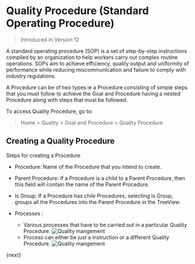 <!-- add-breadcrumbs -->
# Quality Procedure (Standard Operating Procedure)

> Introduced in Version 12

 A standard operating procedure (SOP) is a set of step-by-step instructions compiled by an organization to help workers carry out complex routine operations. SOPs aim to achieve efficiency, quality output and uniformity of performance while reducing miscommunication and failure to comply with industry regulations.

 A Procedure can be of two types ie a Procedure consisting of simple steps that you must follow to achieve the Goal and Procedure having a nested Procedure along with steps that must be followed.

 To access Quality Procedure, go to:
> Home > Quality > Goal and Procedure > Quality Procedure

## Creating a Quality Procedure

 Steps for creating a Procedure

* Procedure: Name of the Procedure that you intend to create.

* Parent Procedure: If a Procedure is a child to a Parent Procedure, then this field will contain the name of the Parent Procedure.

* Is Group: If a Procedure has chile Procedures, selecting Is Group, groups all the Procedures into the Parent Procedure in the TreeView.

* Processes :

  - Various processes that have to be carried out in a particular Quality Procedure.
    <img class="screenshot" alt="Quality mangement" src="{{docs_base_url}}/assets/img/quality-management/procedure.gif">
  - Process can either be just a instruction or a different Quality Procedure.
    <img class="screenshot" alt="Quality mangement" src="{{docs_base_url}}/assets/img/quality-management/procedure-1.gif">

{next}

